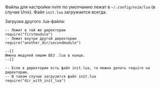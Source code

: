 Файлы для настройки nvim по умолчанию лежат в `~/.config/nvim/lua` (в случае Unix).
Файл `init.lua` загружается всегда.

Загрузка другого .lua-файла:
```
-- Лежит в той же директории
require("firstmodule")
-- Лежит внутри другой директории
require("another_dir/secondmodule")

--[[
Имена модулей пишем БЕЗ .lua в конце.
--]]

-- Если в директории есть файл init.lua, то можно делать require на директорию.
-- В таком случае загрузится файл init.lua
require("dir_with_init_lua")
```